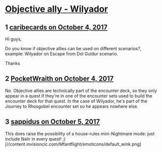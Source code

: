 # [Objective ally - Wilyador](https://community.fantasyflightgames.com/topic/259882-objective-ally-wilyador/)

## 1 [caribecards on October 4, 2017](https://community.fantasyflightgames.com/topic/259882-objective-ally-wilyador/?do=findComment&comment=3008604)

Hi guys,

Do you know if objective allies can be used on different scenarios?, example: Wilyador on Escape from Dol Guldur scenario.

Thanks

## 2 [PocketWraith on October 4, 2017](https://community.fantasyflightgames.com/topic/259882-objective-ally-wilyador/?do=findComment&comment=3008629)

No. Objective allies are technically part of the encounter deck, so they only appear in a quest if they're in one of the encounter sets used to build the encounter deck for that quest. In the case of Wilyador, he's part of the Journey to Rhosgobel encounter set so he appears nowhere else.

## 3 [sappidus on October 5, 2017](https://community.fantasyflightgames.com/topic/259882-objective-ally-wilyador/?do=findComment&comment=3010858)

This does raise the possibility of a house-rules mini-Nightmare mode: just include Nalir in every quest! ;) [//content.invisioncic.com/Mfantflight/emoticons/default_wink.png]

